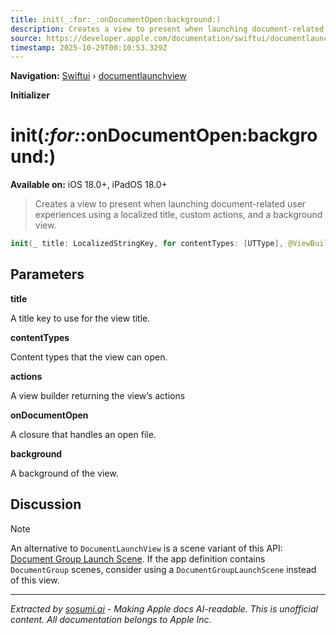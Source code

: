 ```yaml
---
title: init(_:for:_:onDocumentOpen:background:)
description: Creates a view to present when launching document-related user experiences using a localized title, custom actions, and a background view.
source: https://developer.apple.com/documentation/swiftui/documentlaunchview/init(_:for:_:ondocumentopen:background:)
timestamp: 2025-10-29T00:10:53.329Z
---
```


**Navigation:** [Swiftui](/documentation/swiftui) › [documentlaunchview](/documentation/swiftui/documentlaunchview)

**Initializer**

# init(_:for:_:onDocumentOpen:background:)

**Available on:** iOS 18.0+, iPadOS 18.0+

> Creates a view to present when launching document-related user experiences using a localized title, custom actions, and a background view.

```swift
init(_ title: LocalizedStringKey, for contentTypes: [UTType], @ViewBuilder _ actions: () -> Actions, @ViewBuilder onDocumentOpen: @escaping (URL) -> DocumentView, @ViewBuilder background: () -> some View)
```

## Parameters

**title**

A title key to use for the view title.



**contentTypes**

Content types that the view can open.



**actions**

A view builder returning the view’s actions



**onDocumentOpen**

A closure that handles an open file.



**background**

A background of the view.



## Discussion

> [!NOTE]
> An alternative to `DocumentLaunchView` is a scene variant of this API: [Document Group Launch Scene](/documentation/swiftui/documentgrouplaunchscene). If the app definition contains `DocumentGroup` scenes, consider using a `DocumentGroupLaunchScene` instead of this view.

---

*Extracted by [sosumi.ai](https://sosumi.ai) - Making Apple docs AI-readable.*
*This is unofficial content. All documentation belongs to Apple Inc.*
